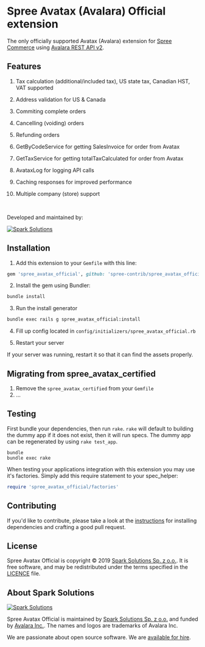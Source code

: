 # Spree Avatax (Avalara) Official extension

The only officially supported Avatax (Avalara) extension for [Spree Commerce](https://spreecommerce.org/) using [Avalara REST API v2](https://developer.avalara.com/api-reference/avatax/rest/v2/).

## Features

1. Tax calculation (additional/included tax), US state tax, Canadian HST, VAT supported

2. Address validation for US & Canada

3. Commiting complete orders

4. Cancelling (voiding) orders

5. Refunding orders

6. GetByCodeService for getting SalesInvoice for order from Avatax

7. GetTaxService for getting totalTaxCalculated for order from Avatax

8. AvataxLog for logging API calls

9. Caching responses for improved performance

10. Multiple company (store) support

&nbsp;

Developed and maintained by:

[![Spark Solutions](http://sparksolutions.co/wp-content/uploads/2015/01/logo-ss-tr-221x100.png)][spark]

## Installation

1. Add this extension to your `Gemfile` with this line:
  ```ruby
  gem 'spree_avatax_official', github: 'spree-contrib/spree_avatax_official'
  ```

2. Install the gem using Bundler:

  ```bash
  bundle install
  ```

3. Run the install generator

  ```bash
  bundle exec rails g spree_avatax_official:install
  ```

4. Fill up config located in `config/initializers/spree_avatax_official.rb`

5. Restart your server

  If your server was running, restart it so that it can find the assets properly.

## Migrating from spree_avatax_certified

1. Remove the `spree_avatax_certified` from your `Gemfile`
2. ...

## Testing

First bundle your dependencies, then run `rake`. `rake` will default to building the dummy app if it does not exist, then it will run specs. The dummy app can be regenerated by using `rake test_app`.

```shell
bundle
bundle exec rake
```

When testing your applications integration with this extension you may use it's factories.
Simply add this require statement to your spec_helper:

```ruby
require 'spree_avatax_official/factories'
```

## Contributing

If you'd like to contribute, please take a look at the
[instructions](CONTRIBUTING.md) for installing dependencies and crafting a good
pull request.

## License

Spree Avatax Official is copyright © 2019 [Spark Solutions Sp. z o.o.][spark].
It is free software, and may be redistributed under the terms specified in the
[LICENCE](LICENSE) file.

[LICENSE]: https://github.com/spree-contrib/spree_avatax_official/blob/master/LICENSE

## About Spark Solutions

[![Spark Solutions](http://sparksolutions.co/wp-content/uploads/2015/01/logo-ss-tr-221x100.png)][spark]

Spree Avatax Official is maintained by [Spark Solutions Sp. z o.o.](http://sparksolutions.co?utm_source=github) and
funded by [Avalara Inc.](https://www.avalara.com/us/en/index.html). The names and logos are trademarks of Avalara Inc.

We are passionate about open source software.
We are [available for hire][spark].

[spark]:http://sparksolutions.co?utm_source=github
